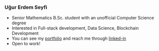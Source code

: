 ### Uğur Erdem Seyfi

- Senior Mathematics B.Sc. student with an unofficial Computer Science degree
- Interested in Full-stack development, Data Science, Blockchain Development
- You can see my [portfolio](kugurerdem.github.io) and reach me through [linked-in](https://www.linkedin.com/in/ugur-erdem-seyfi/)
- Open to work!
